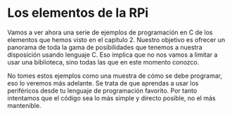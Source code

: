 [//]: # (-*- mode: markdown; coding: utf-8 -*-)

# Los elementos de la RPi

Vamos a ver ahora una serie de ejemplos de programación en C de los
elementos que hemos visto en el capítulo 2.  Nuestro objetivo es
ofrecer un panorama de toda la gama de posibilidades que tenemos a
nuestra disposición usando lenguaje C.  Eso implica que no nos vamos a
limitar a usar una biblioteca, sino todas las que en este momento
conozco.

No tomes estos ejemplos como una muestra de cómo se debe programar,
eso lo veremos más adelante.  Se trata de que aprendas a usar los
periféricos desde tu lenguaje de programación favorito.  Por tanto
intentamos que el código sea lo más simple y directo posible, no el
más mantenible.
